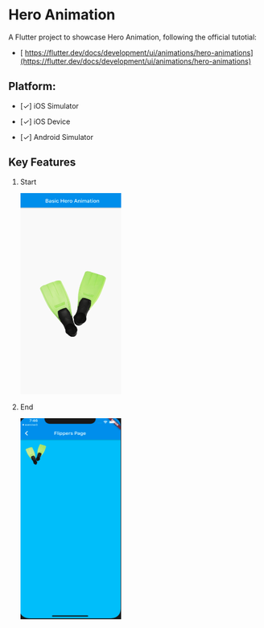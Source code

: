 # Hero Animation

A Flutter project to showcase Hero Animation, following the official tutotial:

- [ https://flutter.dev/docs/development/ui/animations/hero-animations](https://flutter.dev/docs/development/ui/animations/hero-animations)

## Platform:

- [*✓*] iOS Simulator

- [*✓*] iOS Device

- [*✓*] Android Simulator

## Key Features

1. Start
   
   <img src="/screenshots/before.png" height="400" width="200" />

2. End
   
   <img src="/screenshots/after.png" height="400" width="200" />
